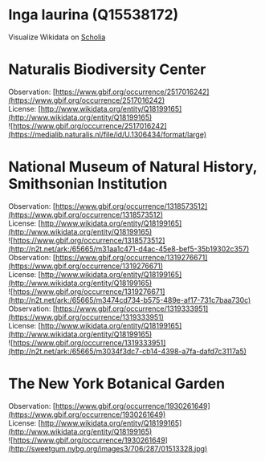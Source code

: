 
Inga laurina (Q15538172)
========================
  
Visualize Wikidata on [Scholia](https://scholia.toolforge.org/taxon/Q15538172)
# Naturalis Biodiversity Center
  
Observation: [https://www.gbif.org/occurrence/2517016242](https://www.gbif.org/occurrence/2517016242)  
License: [http://www.wikidata.org/entity/Q18199165](http://www.wikidata.org/entity/Q18199165)  
![https://www.gbif.org/occurrence/2517016242](https://medialib.naturalis.nl/file/id/U.1306434/format/large)
# National Museum of Natural History, Smithsonian Institution
  
Observation: [https://www.gbif.org/occurrence/1318573512](https://www.gbif.org/occurrence/1318573512)  
License: [http://www.wikidata.org/entity/Q18199165](http://www.wikidata.org/entity/Q18199165)  
![https://www.gbif.org/occurrence/1318573512](http://n2t.net/ark:/65665/m31aa1c471-d4ac-45e8-bef5-35b19302c357)  
Observation: [https://www.gbif.org/occurrence/1319276671](https://www.gbif.org/occurrence/1319276671)  
License: [http://www.wikidata.org/entity/Q18199165](http://www.wikidata.org/entity/Q18199165)  
![https://www.gbif.org/occurrence/1319276671](http://n2t.net/ark:/65665/m3474cd734-b575-489e-af17-731c7baa730c)  
Observation: [https://www.gbif.org/occurrence/1319333951](https://www.gbif.org/occurrence/1319333951)  
License: [http://www.wikidata.org/entity/Q18199165](http://www.wikidata.org/entity/Q18199165)  
![https://www.gbif.org/occurrence/1319333951](http://n2t.net/ark:/65665/m3034f3dc7-cb14-4398-a7fa-dafd7c3117a5)
# The New York Botanical Garden
  
Observation: [https://www.gbif.org/occurrence/1930261649](https://www.gbif.org/occurrence/1930261649)  
License: [http://www.wikidata.org/entity/Q18199165](http://www.wikidata.org/entity/Q18199165)  
![https://www.gbif.org/occurrence/1930261649](http://sweetgum.nybg.org/images3/706/287/01513328.jpg)